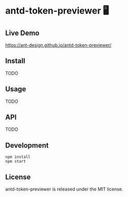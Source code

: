# antd-token-previewer 🖥

## Live Demo

https://ant-design.github.io/antd-token-previewer/

## Install

TODO

## Usage

TODO

## API

TODO

## Development

```
npm install
npm start
```

## License

antd-token-previewer is released under the MIT license.
